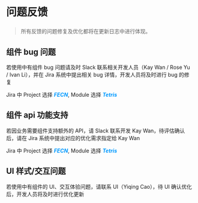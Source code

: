 # 问题反馈

###

> 所有反馈的问题修复及优化都将在更新日志中进行体现。

## 组件 bug 问题

若使用中有组件 bug 问题请及时 Slack 联系相关开发人员（Kay Wan / Rose Yu / Ivan Li），并在 Jira 系统中提出相关 bug 详情，开发人员将及时进行 bug 的修复

Jira 中 Project 选择 <font color=#0099ff>***FECN***</font>, Module 选择 <font color=#0099ff>***Tetris***</font>

## 组件 api 功能支持

若因业务需要组件支持额外的 API，请 Slack 联系开发 Kay Wan，待评估确认后，请在 Jira 系统中提出对应的优化需求指定给 Kay Wan

Jira 中 Project 选择 <font color=#0099ff>***FECN***</font>, Module 选择 <font color=#0099ff>***Tetris***</font>

## UI 样式/交互问题

若使用中有组件的 UI、交互体验问题，请联系 UI（Yiqing Cao），待 UI 确认优化后，开发人员将及时进行优化更新
